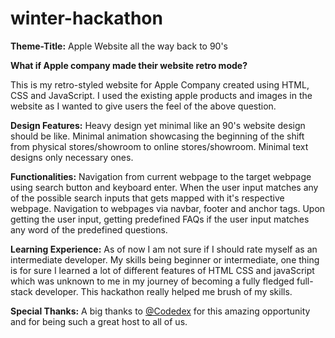 # winter-hackathon

<b>Theme-Title:</b> Apple Website all the way back to 90's

<b>What if Apple company made their website retro mode?</b>

This is my retro-styled website for Apple Company created using HTML, CSS and JavaScript. I used the existing apple products and images in the website as I wanted to give users the feel of the above question.

<b>Design Features:</b> Heavy design yet minimal like an 90's website design should be like. Minimal animation showcasing the beginning of the shift from physical stores/showroom to online stores/showroom. Minimal text designs only necessary ones. 

<b>Functionalities:</b>
Navigation from current webpage to the target webpage using search button and keyboard enter. When the user input matches any of the possible search inputs that gets mapped with it's respective webpage.
Navigation to webpages via navbar, footer and anchor tags. 
Upon getting the user input, getting predefined FAQs if the user input matches any word of the predefined questions.

<b>Learning Experience:</b> As of now I am not sure if I should rate myself as an intermediate developer. My skills being beginner or intermediate, one thing is for sure I learned a lot of different features of HTML CSS and javaScript which was unknown to me in my journey of becoming a fully fledged full-stack developer. This hackathon really helped me brush of my skills.

<b>Special Thanks:</b> A big thanks to <a href="https://www.codedex.io/home">@Codedex</a> for this amazing opportunity and for being such a great host to all of us.
